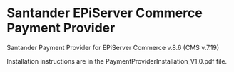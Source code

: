 # Santander EPiServer Commerce Payment Provider
Santander Payment Provider for EPiServer Commerce v.8.6 (CMS v.7.19)

Installation instructions are in the PaymentProviderInstallation_V1.0.pdf file.
